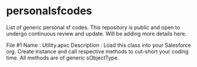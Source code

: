 # personalsfcodes
List of generic personal sf codes. This repository is public and open to undergo continuous review and update.
Will be adding more details here.

File #1 
Name          : Utility.apxc
Description   : Load this class into your Salesforce org. 
                Create instance and call respective methods to cut-short your coding time. 
                All methods are of generic sObjectType.
